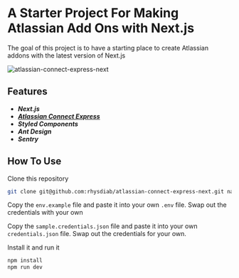 

# A Starter Project For Making Atlassian Add Ons with Next.js

The goal of this project is to have a starting place to create Atlassian addons with the latest version of Next.js

![atlassian-connect-express-next](https://res.cloudinary.com/agiledocs-io/image/upload/v1587096451/atlassian-connect-next_rc0cxj.png)

## Features

- ***Next.js***
- [***Atlassian Connect Express***](https://bitbucket.org/atlassian/atlassian-connect-express/src/master/)
- ***Styled Components***
- ***Ant Design***
- ***Sentry***

## How To Use ##

Clone this repository

```sh
git clone git@github.com:rhysdiab/atlassian-connect-express-next.git name-of-your-app
```

Copy the ```env.example``` file and paste it into your own ```.env``` file. Swap out the credentials with your own

Copy the ```sample.credentials.json``` file and paste it into your own ```credentials.json``` file. Swap out the credentials for your own.

Install it and run it

```sh
npm install
npm run dev
```
